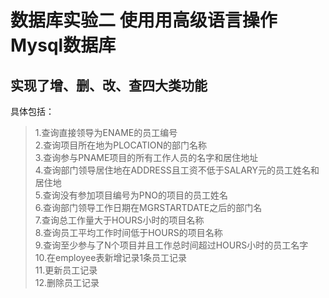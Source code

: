 # 数据库实验二 使用用高级语言操作Mysql数据库

## 实现了增、删、改、查四大类功能
具体包括：<br>
> 1.查询直接领导为ENAME的员工编号<br>
> 2.查询项目所在地为PLOCATION的部门名称<br>
> 3.查询参与PNAME项目的所有工作人员的名字和居住地址<br>
> 4.查询部门领导居住地在ADDRESS且工资不低于SALARY元的员工姓名和居住地<br>
> 5.查询没有参加项目编号为PNO的项目的员工姓名<br>
> 6.查询部门领导工作日期在MGRSTARTDATE之后的部门名<br>
> 7.查询总工作量大于HOURS小时的项目名称<br>
> 8.查询员工平均工作时间低于HOURS的项目名称<br>
> 9.查询至少参与了N个项目并且工作总时间超过HOURS小时的员工名字<br>
> 10.在employee表新增记录1条员工记录<br>
> 11.更新员工记录<br>
> 12.删除员工记录<br>
